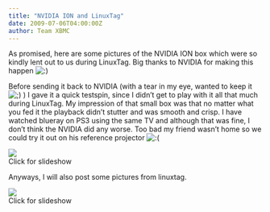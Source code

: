 ```yaml
---
title: "NVIDIA ION and LinuxTag"
date: 2009-07-06T04:00:00Z
author: Team XBMC
---
```


As promised, here are some pictures of the NVIDIA ION box which were so kindly lent out to us during LinuxTag. Big thanks to NVIDIA for making this happen ![:)](/images/blog/icon_smile.gif)

Before sending it back to NVIDIA (with a tear in my eye, wanted to keep it ![;)](/images/blog/icon_wink.gif) ) I gave it a quick testspin, since I didn’t get to play with it all that much during LinuxTag. My impression of that small box was that no matter what you fed it the playback didn’t stutter and was smooth and crisp. I have watched blueray on PS3 using the same TV and although that was fine, I don’t think the NVIDIA did any worse. Too bad my friend wasn’t home so we could try it out on his reference projector ![:(](/images/blog/icon_sad.gif)

[![](/images/blog/dsc_0072-300x225.jpeg)](/blittan/files/2009/07/dsc_0072.jpeg "NVIDIA ION, front")  
 Click for slideshow

Anyways, I will also post some pictures from linuxtag.

[![](/images/blog/dsc_0044-225x300.jpeg)](/blittan/files/2009/07/dsc_0044.jpeg "Nice tower, near E4 hosting LinuxNacht")  
 Click for slideshow
